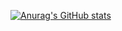 [![Anurag's GitHub stats](https://github-readme-stats.vercel.app/api?username=tungthien408&show_icons=true&theme=radical)](https://github.com/anuraghazra/github-readme-stats)
